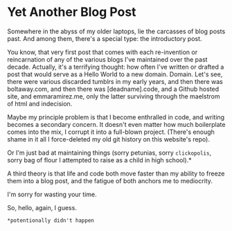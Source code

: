 # Yet Another Blog Post

Somewhere in the abyss of my older laptops, lie the carcasses of blog posts past. And among them, there's a special type: the introductory post.

You know, that very first post that comes with each re-invention or reincarnation of any of the various blogs I've maintained over the past decade. Actually, it's a terrifying thought: how often I've written or drafted a post that would serve as a Hello World to a new domain.
Domain. Let's see, there were various discarded tumblrs in my early years, and then there was boltaway.com, and then there was [deadname].code, and a Github hosted site, and emmaramirez.me, only the latter surviving through the maelstrom of html and indecision.

Maybe my principle problem is that I become enthralled in code, and writing becomes a secondary concern. It doesn't even matter how much boilerplate comes into the mix, I corrupt it into a full-blown project. (There's enough shame in it all I force-deleted my old git history on this website's repo).

Or I'm just bad at maintaining things (sorry petunias, sorry `clickopolis`, sorry bag of flour I attempted to raise as a child in high school).*

A third theory is that life and code both move faster than my ability to freeze them into a blog post, and the fatigue of both anchors me to mediocrity.

I'm sorry for wasting your time.

So, hello, again, I guess.

`*potentionally didn't happen`